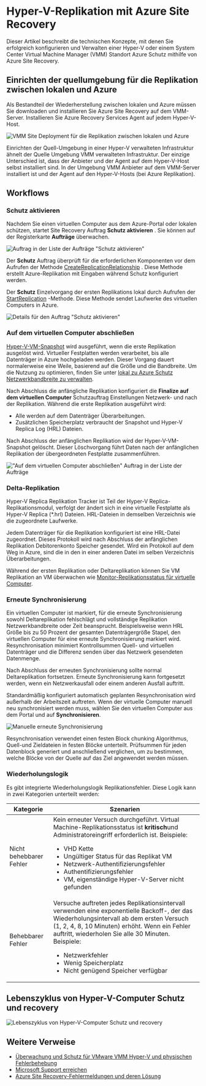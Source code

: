 <properties
    pageTitle="Hyper-V-Replikation mit Azure Site Recovery | Microsoft Azure"
    description="Verwenden Sie in diesem Artikel verstehen die technischen Konzepte, mit denen Sie erfolgreich installieren, konfigurieren und Verwalten von Azure Site Recovery."
    services="site-recovery"
    documentationCenter=""
    authors="Rajani-Janaki-Ram"
    manager="mkjain"
    editor=""/>

<tags
    ms.service="site-recovery"
    ms.devlang="na"
    ms.topic="article"
    ms.tgt_pltfrm="na"
    ms.workload="storage-backup-recovery"
    ms.date="09/12/2016"
    ms.author="rajanaki"/>  


# <a name="hyper-v-replication-with-azure-site-recovery"></a>Hyper-V-Replikation mit Azure Site Recovery

Dieser Artikel beschreibt die technischen Konzepte, mit denen Sie erfolgreich konfigurieren und Verwalten einer Hyper-V oder einem System Center Virtual Machine Manager (VMM) Standort Azure Schutz mithilfe von Azure Site Recovery.

## <a name="setting-up-the-source-environment-for-replication-between-on-premises-and-azure"></a>Einrichten der quellumgebung für die Replikation zwischen lokalen und Azure

Als Bestandteil der Wiederherstellung zwischen lokalen und Azure müssen Sie downloaden und installieren Sie Azure Site Recovery auf dem VMM-Server. Installieren Sie Azure Recovery Services Agent auf jedem Hyper-V-Host.

![VMM Site Deployment für die Replikation zwischen lokalen und Azure](media/site-recovery-understanding-site-to-azure-protection/image00.png)

Einrichten der Quell-Umgebung in einer Hyper-V verwalteten Infrastruktur ähnelt der Quelle Umgebung VMM verwalteten Infrastruktur. Der einzige Unterschied ist, dass der Anbieter und der Agent auf dem Hyper-V-Host selbst installiert sind. In der Umgebung VMM Anbieter auf dem VMM-Server installiert ist und der Agent auf den Hyper-V-Hosts (bei Azure Replikation).

## <a name="workflows"></a>Workflows

### <a name="enable-protection"></a>Schutz aktivieren
Nachdem Sie einen virtuellen Computer aus dem Azure-Portal oder lokalen schützen, startet Site Recovery Auftrag **Schutz aktivieren** . Sie können auf der Registerkarte **Aufträge** überwachen.

![Auftrag in der Liste der Aufträge "Schutz aktivieren"](media/site-recovery-understanding-site-to-azure-protection/image001.PNG)

Der **Schutz** Auftrag überprüft für die erforderlichen Komponenten vor dem Aufrufen der Methode [CreateReplicationRelationship](https://msdn.microsoft.com/library/hh850036.aspx) . Diese Methode erstellt Azure-Replikation mit Eingaben während Schutz konfiguriert werden.

Der **Schutz** Einzelvorgang der ersten Replikations lokal durch Aufrufen der [StartReplication](https://msdn.microsoft.com/library/hh850303.aspx) -Methode. Diese Methode sendet Laufwerke des virtuellen Computers in Azure.

![Details für den Auftrag "Schutz aktivieren"](media/site-recovery-understanding-site-to-azure-protection/IMAGE002.PNG)

### <a name="finalize-protection-on-the-virtual-machine"></a>Auf dem virtuellen Computer abschließen
[Hyper-V-VM-Snapshot](https://technet.microsoft.com/library/dd560637.aspx) wird ausgeführt, wenn die erste Replikation ausgelöst wird. Virtueller Festplatten werden verarbeitet, bis alle Datenträger in Azure hochgeladen werden. Dieser Vorgang dauert normalerweise eine Weile, basierend auf die Größe und die Bandbreite. Um die Nutzung zu optimieren, finden Sie unter [lokal zu Azure Schutz Netzwerkbandbreite zu verwalten](https://support.microsoft.com/kb/3056159).

Nach Abschluss die anfängliche Replikation konfiguriert die **Finalize auf dem virtuellen Computer** Schutzauftrag Einstellungen Netzwerk- und nach der Replikation. Während die erste Replikation ausgeführt wird:

- Alle werden auf dem Datenträger Überarbeitungen. 
- Zusätzlichen Speicherplatz verbraucht der Snapshot und Hyper-V Replica Log (HRL) Dateien.

Nach Abschluss der anfänglichen Replikation wird der Hyper-V-VM-Snapshot gelöscht. Dieser Löschvorgang führt Daten nach der anfänglichen Replikation der übergeordneten Festplatte zusammenführen.

!["Auf dem virtuellen Computer abschließen" Auftrag in der Liste der Aufträge](media/site-recovery-understanding-site-to-azure-protection/image03.png)

### <a name="delta-replication"></a>Delta-Replikation
Hyper-V Replica Replikation Tracker ist Teil der Hyper-V Replica-Replikationsmodul, verfolgt der ändert sich in eine virtuelle Festplatte als Hyper-V Replica (*.hrl) Dateien. HRL-Dateien in demselben Verzeichnis wie die zugeordnete Laufwerke.

Jedem Datenträger für die Replikation konfiguriert ist eine HRL-Datei zugeordnet. Dieses Protokoll wird nach Abschluss der anfänglichen Replikation Debitorenkonto Speicher gesendet. Wird ein Protokoll auf dem Weg in Azure, sind die in den in einer anderen Datei im selben Verzeichnis Überarbeitungen.

Während der ersten Replikation oder Deltareplikation können Sie VM Replikation an VM überwachen wie [Monitor-Replikationsstatus für virtuelle Computer](./site-recovery-monitoring-and-troubleshooting.md#monitor-replication-health-for-virtual-machine).  

### <a name="resynchronization"></a>Erneute Synchronisierung
Ein virtuellen Computer ist markiert, für die erneute Synchronisierung sowohl Deltareplikation fehlschlägt und vollständige Replikation Netzwerkbandbreite oder Zeit beansprucht. Beispielsweise wenn HRL Größe bis zu 50 Prozent der gesamten Datenträgergröße Stapel, den virtuellen Computer für eine erneute Synchronisierung markiert wird. Resynchronisation minimiert Kontrollsummen Quell- und virtuellen Datenträger und die Differenz senden über das Netzwerk gesendeten Datenmenge.

Nach Abschluss der erneuten Synchronisierung sollte normal Deltareplikation fortsetzen. Erneute Synchronisierung kann fortgesetzt werden, wenn ein Netzwerkausfall oder einem anderen Ausfall auftritt.

Standardmäßig konfiguriert automatisch geplanten Resynchronisation wird außerhalb der Arbeitszeit auftreten. Wenn der virtuelle Computer manuell neu synchronisiert werden muss, wählen Sie den virtuellen Computer aus dem Portal und auf **Synchronisieren**.

![Manuelle erneute Synchronisierung](media/site-recovery-understanding-site-to-azure-protection/image04.png)

Resynchronisation verwendet einen festen Block chunking Algorithmus, Quell-und Zieldateien in festen Blöcke unterteilt. Prüfsummen für jeden Datenblock generiert und anschließend verglichen, um zu bestimmen, welche Blöcke von der Quelle auf das Ziel angewendet werden müssen.

### <a name="retry-logic"></a>Wiederholungslogik
Es gibt integrierte Wiederholungslogik Replikationsfehler. Diese Logik kann in zwei Kategorien unterteilt werden:

| Kategorie                  | Szenarien                                    |
|---------------------------|----------------------------------------------|
| Nicht behebbarer Fehler     | Kein erneuter Versuch durchgeführt. Virtual Machine-Replikationsstatus ist **kritisch**und Administratoreingriff erforderlich ist. Beispiele: <ul><li>VHD Kette</li><li>Ungültiger Status für das Replikat VM</li><li>Netzwerk-Authentifizierungsfehler</li><li>Authentifizierungsfehler</li><li>VM, eigenständige Hyper-V-Server nicht gefunden</li></ul>|
| Behebbarer Fehler         | Versuche auftreten jedes Replikationsintervall verwenden eine exponentielle Backoff-, der das Wiederholungsintervall ab dem ersten Versuch (1, 2, 4, 8, 10 Minuten) erhöht. Wenn ein Fehler auftritt, wiederholen Sie alle 30 Minuten. Beispiele: <ul><li>Netzwerkfehler</li><li>Wenig Speicherplatz</li><li>Nicht genügend Speicher verfügbar</li></ul>|

## <a name="hyper-v-virtual-machine-protection-and-recovery-life-cycle"></a>Lebenszyklus von Hyper-V-Computer Schutz und recovery

![Lebenszyklus von Hyper-V-Computer Schutz und recovery](media/site-recovery-understanding-site-to-azure-protection/image05.png)

## <a name="other-references"></a>Weitere Verweise

- [Überwachung und Schutz für VMware VMM Hyper-V und physischen Fehlerbehebung](./site-recovery-monitoring-and-troubleshooting.md)
- [Microsoft Support erreichen](./site-recovery-monitoring-and-troubleshooting.md#reaching-out-for-microsoft-support)
- [Azure Site Recovery-Fehlermeldungen und deren Lösung](./site-recovery-monitoring-and-troubleshooting.md#common-asr-errors-and-their-resolutions)
